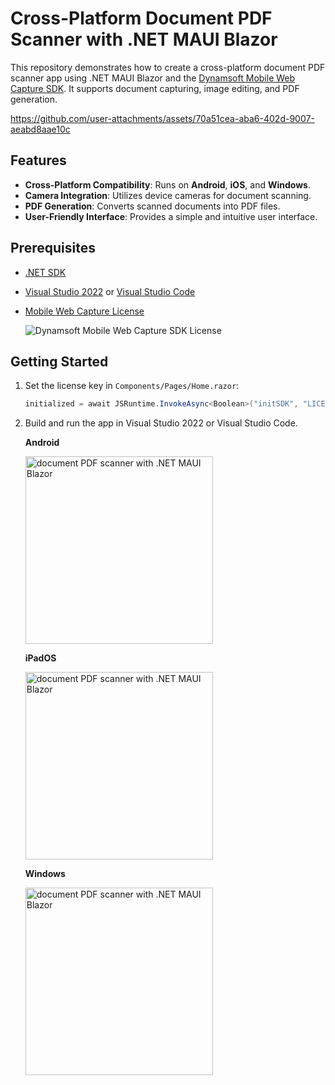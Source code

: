 # Cross-Platform Document PDF Scanner with .NET MAUI Blazor

This repository demonstrates how to create a cross-platform document PDF scanner app using .NET MAUI Blazor and the [Dynamsoft Mobile Web Capture SDK](https://www.dynamsoft.com/use-cases/mobile-web-capture-sdk/). It supports document capturing, image editing, and PDF generation.

https://github.com/user-attachments/assets/70a51cea-aba6-402d-9007-aeabd8aae10c

## Features

- **Cross-Platform Compatibility**: Runs on **Android**, **iOS**, and **Windows**.
- **Camera Integration**: Utilizes device cameras for document scanning.
- **PDF Generation**: Converts scanned documents into PDF files.
- **User-Friendly Interface**: Provides a simple and intuitive user interface.

## Prerequisites

- [.NET SDK](https://dotnet.microsoft.com/en-us/download/dotnet)
- [Visual Studio 2022](https://visualstudio.microsoft.com/vs/) or [Visual Studio Code](https://code.visualstudio.com/)
- [Mobile Web Capture License](https://www.dynamsoft.com/customer/license/trialLicense/?product=dcv&package=cross-platform)
    
    ![Dynamsoft Mobile Web Capture SDK License](https://www.dynamsoft.com/codepool/img/2024/08/mobile-web-capture-license-request.png)

## Getting Started

1. Set the license key in `Components/Pages/Home.razor`:

    ```csharp
    initialized = await JSRuntime.InvokeAsync<Boolean>("initSDK", "LICENSE-KEY");
    ```

2. Build and run the app in Visual Studio 2022 or Visual Studio Code.

    **Android**
   
    <img src="https://www.dynamsoft.com/codepool/img/2024/08/document-pdf-scanner.jpg" width="300" alt="document PDF scanner with .NET MAUI Blazor">

    **iPadOS**
   
    <img src="https://www.dynamsoft.com/codepool/img/2024/08/document-pdf-scanner-ipados.PNG" width="300" alt="document PDF scanner with .NET MAUI Blazor">

    **Windows**
   
    <img src="https://www.dynamsoft.com/codepool/img/2024/08/document-pdf-scanner-windows.png" width="300" alt="document PDF scanner with .NET MAUI Blazor">
